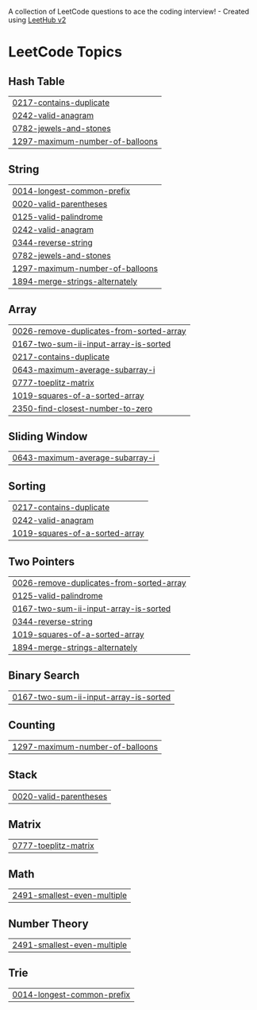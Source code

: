 A collection of LeetCode questions to ace the coding interview! - Created using [LeetHub v2](https://github.com/arunbhardwaj/LeetHub-2.0)
<!---LeetCode Topics Start-->
# LeetCode Topics
## Hash Table
|  |
| ------- |
| [0217-contains-duplicate](https://github.com/Roman0290/Competitive-Programming/tree/master/0217-contains-duplicate) |
| [0242-valid-anagram](https://github.com/Roman0290/Competitive-Programming/tree/master/0242-valid-anagram) |
| [0782-jewels-and-stones](https://github.com/Roman0290/Competitive-Programming/tree/master/0782-jewels-and-stones) |
| [1297-maximum-number-of-balloons](https://github.com/Roman0290/Competitive-Programming/tree/master/1297-maximum-number-of-balloons) |
## String
|  |
| ------- |
| [0014-longest-common-prefix](https://github.com/Roman0290/Competitive-Programming/tree/master/0014-longest-common-prefix) |
| [0020-valid-parentheses](https://github.com/Roman0290/Competitive-Programming/tree/master/0020-valid-parentheses) |
| [0125-valid-palindrome](https://github.com/Roman0290/Competitive-Programming/tree/master/0125-valid-palindrome) |
| [0242-valid-anagram](https://github.com/Roman0290/Competitive-Programming/tree/master/0242-valid-anagram) |
| [0344-reverse-string](https://github.com/Roman0290/Competitive-Programming/tree/master/0344-reverse-string) |
| [0782-jewels-and-stones](https://github.com/Roman0290/Competitive-Programming/tree/master/0782-jewels-and-stones) |
| [1297-maximum-number-of-balloons](https://github.com/Roman0290/Competitive-Programming/tree/master/1297-maximum-number-of-balloons) |
| [1894-merge-strings-alternately](https://github.com/Roman0290/Competitive-Programming/tree/master/1894-merge-strings-alternately) |
## Array
|  |
| ------- |
| [0026-remove-duplicates-from-sorted-array](https://github.com/Roman0290/Competitive-Programming/tree/master/0026-remove-duplicates-from-sorted-array) |
| [0167-two-sum-ii-input-array-is-sorted](https://github.com/Roman0290/Competitive-Programming/tree/master/0167-two-sum-ii-input-array-is-sorted) |
| [0217-contains-duplicate](https://github.com/Roman0290/Competitive-Programming/tree/master/0217-contains-duplicate) |
| [0643-maximum-average-subarray-i](https://github.com/Roman0290/Competitive-Programming/tree/master/0643-maximum-average-subarray-i) |
| [0777-toeplitz-matrix](https://github.com/Roman0290/Competitive-Programming/tree/master/0777-toeplitz-matrix) |
| [1019-squares-of-a-sorted-array](https://github.com/Roman0290/Competitive-Programming/tree/master/1019-squares-of-a-sorted-array) |
| [2350-find-closest-number-to-zero](https://github.com/Roman0290/Competitive-Programming/tree/master/2350-find-closest-number-to-zero) |
## Sliding Window
|  |
| ------- |
| [0643-maximum-average-subarray-i](https://github.com/Roman0290/Competitive-Programming/tree/master/0643-maximum-average-subarray-i) |
## Sorting
|  |
| ------- |
| [0217-contains-duplicate](https://github.com/Roman0290/Competitive-Programming/tree/master/0217-contains-duplicate) |
| [0242-valid-anagram](https://github.com/Roman0290/Competitive-Programming/tree/master/0242-valid-anagram) |
| [1019-squares-of-a-sorted-array](https://github.com/Roman0290/Competitive-Programming/tree/master/1019-squares-of-a-sorted-array) |
## Two Pointers
|  |
| ------- |
| [0026-remove-duplicates-from-sorted-array](https://github.com/Roman0290/Competitive-Programming/tree/master/0026-remove-duplicates-from-sorted-array) |
| [0125-valid-palindrome](https://github.com/Roman0290/Competitive-Programming/tree/master/0125-valid-palindrome) |
| [0167-two-sum-ii-input-array-is-sorted](https://github.com/Roman0290/Competitive-Programming/tree/master/0167-two-sum-ii-input-array-is-sorted) |
| [0344-reverse-string](https://github.com/Roman0290/Competitive-Programming/tree/master/0344-reverse-string) |
| [1019-squares-of-a-sorted-array](https://github.com/Roman0290/Competitive-Programming/tree/master/1019-squares-of-a-sorted-array) |
| [1894-merge-strings-alternately](https://github.com/Roman0290/Competitive-Programming/tree/master/1894-merge-strings-alternately) |
## Binary Search
|  |
| ------- |
| [0167-two-sum-ii-input-array-is-sorted](https://github.com/Roman0290/Competitive-Programming/tree/master/0167-two-sum-ii-input-array-is-sorted) |
## Counting
|  |
| ------- |
| [1297-maximum-number-of-balloons](https://github.com/Roman0290/Competitive-Programming/tree/master/1297-maximum-number-of-balloons) |
## Stack
|  |
| ------- |
| [0020-valid-parentheses](https://github.com/Roman0290/Competitive-Programming/tree/master/0020-valid-parentheses) |
## Matrix
|  |
| ------- |
| [0777-toeplitz-matrix](https://github.com/Roman0290/Competitive-Programming/tree/master/0777-toeplitz-matrix) |
## Math
|  |
| ------- |
| [2491-smallest-even-multiple](https://github.com/Roman0290/Competitive-Programming/tree/master/2491-smallest-even-multiple) |
## Number Theory
|  |
| ------- |
| [2491-smallest-even-multiple](https://github.com/Roman0290/Competitive-Programming/tree/master/2491-smallest-even-multiple) |
## Trie
|  |
| ------- |
| [0014-longest-common-prefix](https://github.com/Roman0290/Competitive-Programming/tree/master/0014-longest-common-prefix) |
<!---LeetCode Topics End-->